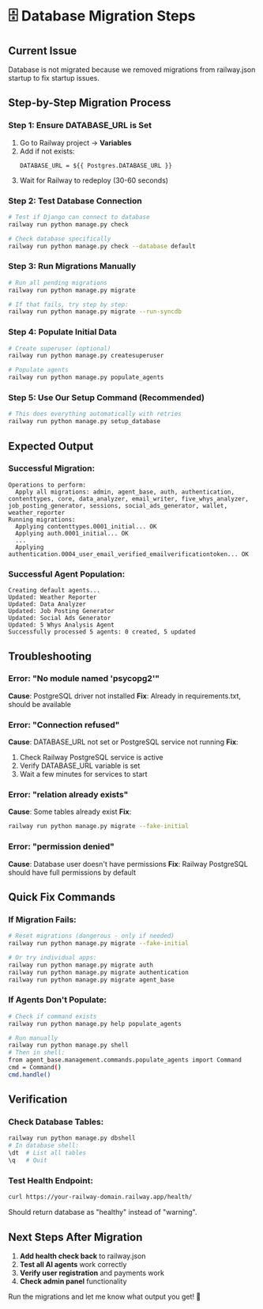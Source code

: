 # 🗄️ Database Migration Steps

## Current Issue
Database is not migrated because we removed migrations from railway.json startup to fix startup issues.

## Step-by-Step Migration Process

### Step 1: Ensure DATABASE_URL is Set
1. Go to Railway project → **Variables**
2. Add if not exists:
   ```
   DATABASE_URL = ${{ Postgres.DATABASE_URL }}
   ```
3. Wait for Railway to redeploy (30-60 seconds)

### Step 2: Test Database Connection
```bash
# Test if Django can connect to database
railway run python manage.py check

# Check database specifically
railway run python manage.py check --database default
```

### Step 3: Run Migrations Manually
```bash
# Run all pending migrations
railway run python manage.py migrate

# If that fails, try step by step:
railway run python manage.py migrate --run-syncdb
```

### Step 4: Populate Initial Data
```bash
# Create superuser (optional)
railway run python manage.py createsuperuser

# Populate agents
railway run python manage.py populate_agents
```

### Step 5: Use Our Setup Command (Recommended)
```bash
# This does everything automatically with retries
railway run python manage.py setup_database
```

## Expected Output

### Successful Migration:
```
Operations to perform:
  Apply all migrations: admin, agent_base, auth, authentication, contenttypes, core, data_analyzer, email_writer, five_whys_analyzer, job_posting_generator, sessions, social_ads_generator, wallet, weather_reporter
Running migrations:
  Applying contenttypes.0001_initial... OK
  Applying auth.0001_initial... OK
  ...
  Applying authentication.0004_user_email_verified_emailverificationtoken... OK
```

### Successful Agent Population:
```
Creating default agents...
Updated: Weather Reporter
Updated: Data Analyzer
Updated: Job Posting Generator
Updated: Social Ads Generator
Updated: 5 Whys Analysis Agent
Successfully processed 5 agents: 0 created, 5 updated
```

## Troubleshooting

### Error: "No module named 'psycopg2'"
**Cause**: PostgreSQL driver not installed
**Fix**: Already in requirements.txt, should be available

### Error: "Connection refused"
**Cause**: DATABASE_URL not set or PostgreSQL service not running
**Fix**: 
1. Check Railway PostgreSQL service is active
2. Verify DATABASE_URL variable is set
3. Wait a few minutes for services to start

### Error: "relation already exists"
**Cause**: Some tables already exist
**Fix**: 
```bash
railway run python manage.py migrate --fake-initial
```

### Error: "permission denied"
**Cause**: Database user doesn't have permissions
**Fix**: Railway PostgreSQL should have full permissions by default

## Quick Fix Commands

### If Migration Fails:
```bash
# Reset migrations (dangerous - only if needed)
railway run python manage.py migrate --fake-initial

# Or try individual apps:
railway run python manage.py migrate auth
railway run python manage.py migrate authentication
railway run python manage.py migrate agent_base
```

### If Agents Don't Populate:
```bash
# Check if command exists
railway run python manage.py help populate_agents

# Run manually
railway run python manage.py shell
# Then in shell:
from agent_base.management.commands.populate_agents import Command
cmd = Command()
cmd.handle()
```

## Verification

### Check Database Tables:
```bash
railway run python manage.py dbshell
# In database shell:
\dt  # List all tables
\q   # Quit
```

### Test Health Endpoint:
```bash
curl https://your-railway-domain.railway.app/health/
```

Should return database as "healthy" instead of "warning".

## Next Steps After Migration

1. **Add health check back** to railway.json
2. **Test all AI agents** work correctly
3. **Verify user registration** and payments work
4. **Check admin panel** functionality

Run the migrations and let me know what output you get! 🚀